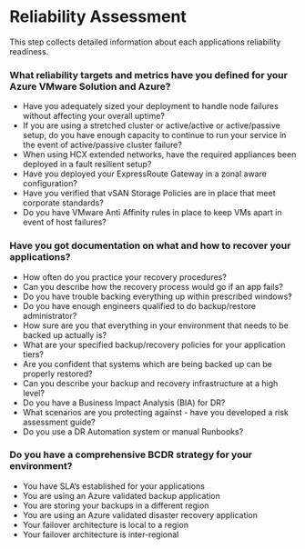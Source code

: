 # Reliability Assessment
This step collects detailed information about each applications reliability readiness. 

### What reliability targets and metrics have you defined for your Azure VMware Solution and Azure?

- Have you adequately sized your deployment to handle node failures without affecting your overall uptime?
- If you are using a stretched cluster or active/active or active/passive setup, do you have enough capacity to continue to run your service in the event of active/passive cluster failure?
- When using HCX extended networks, have the required appliances been deployed in a fault resilient setup?
- Have you deployed your ExpressRoute Gateway in a zonal aware configuration?
- Have you verified that vSAN Storage Policies are in place that meet corporate standards?
- Do you have VMware Anti Affinity rules in place to keep VMs apart in event of host failures?

### Have you got documentation on what and how to recover your applications?
- How often do you practice your recovery procedures?  
- Can you describe how the recovery process would go if an app fails?  
- Do you have trouble backing everything up within prescribed windows?
- Do you have enough engineers qualified to do backup/restore administrator?
- How sure are you that everything in your environment that needs to be backed up actually is?
- What are your specified backup/recovery policies for your application tiers?
- Are you confident that systems which are being backed up can be properly restored?
- Can you describe your backup and recovery infrastructure at a high level?
- Do you have a Business Impact Analysis (BIA) for DR?
- What scenarios are you protecting against - have you developed a risk assessment guide? 
- Do you use a DR Automation system or manual Runbooks?

### Do you have a comprehensive BCDR strategy for your environment?

- You have SLA’s established for your applications
- You are using an Azure validated backup application
- You are storing your backups in a different region
- You are using an Azure validated disaster recovery application
- Your failover architecture is  local to a region 
- Your failover architecture is inter-regional
